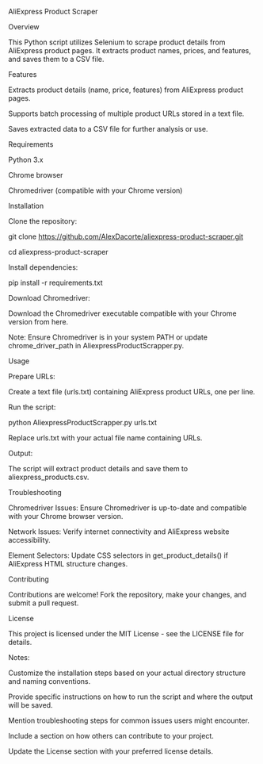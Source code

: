 AliExpress Product Scraper 

 

Overview 

This Python script utilizes Selenium to scrape product details from AliExpress product pages. It extracts product names, prices, and features, and saves them to a CSV file. 

  

Features 

Extracts product details (name, price, features) from AliExpress product pages. 

Supports batch processing of multiple product URLs stored in a text file. 

Saves extracted data to a CSV file for further analysis or use. 

  

Requirements 

Python 3.x 

Chrome browser 

Chromedriver (compatible with your Chrome version) 

  

Installation 

Clone the repository:  

git clone https://github.com/AlexDacorte/aliexpress-product-scraper.git 

cd aliexpress-product-scraper 

  

Install dependencies:  

pip install -r requirements.txt 

Download Chromedriver: 

Download the Chromedriver executable compatible with your Chrome version from here. 

  

Note: Ensure Chromedriver is in your system PATH or update chrome_driver_path in AliexpressProductScrapper.py. 

  

Usage 

Prepare URLs: 

Create a text file (urls.txt) containing AliExpress product URLs, one per line. 

  

Run the script: 

python AliexpressProductScrapper.py urls.txt 

Replace urls.txt with your actual file name containing URLs. 

  

Output: 

The script will extract product details and save them to aliexpress_products.csv. 

  

Troubleshooting 

Chromedriver Issues: Ensure Chromedriver is up-to-date and compatible with your Chrome browser version. 

Network Issues: Verify internet connectivity and AliExpress website accessibility. 

Element Selectors: Update CSS selectors in get_product_details() if AliExpress HTML structure changes. 

  

Contributing 

Contributions are welcome! Fork the repository, make your changes, and submit a pull request. 

  

License 

This project is licensed under the MIT License - see the LICENSE file for details. 

  

Notes: 

Customize the installation steps based on your actual directory structure and naming conventions. 

Provide specific instructions on how to run the script and where the output will be saved. 

Mention troubleshooting steps for common issues users might encounter. 

Include a section on how others can contribute to your project.

Update the License section with your preferred license details.
